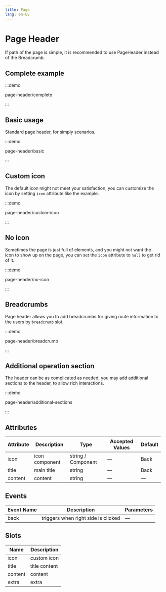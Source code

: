 ```yaml
---
title: Page
lang: en-US
---
```


# Page Header

If path of the page is simple, it is recommended to use PageHeader instead of the Breadcrumb.

## Complete example

:::demo

page-header/complete

:::

## Basic usage

Standard page header, for simply scenarios.

:::demo

page-header/basic

:::

## Custom icon

The default icon might not meet your satisfaction, you can customize the icon by setting `icon` attribute
like the example.

:::demo

page-header/custom-icon

:::

## No icon

Sometimes the page is just full of elements, and you might not want the icon to show up on the page,
you can set the `icon` attribute to `null` to get rid of it.

:::demo

page-header/no-icon

:::

## Breadcrumbs

Page header allows you to add breadcrumbs for giving route information to the users by `breadcrumb` slot.

:::demo

page-header/breadcrumb

:::

## Additional operation section

The header can be as complicated as needed, you may add additional sections to the header, to allow rich
interactions.

:::demo

page-header/additional-sections

:::

## Attributes

| Attribute | Description    | Type               | Accepted Values | Default |
| --------- | -------------- | ------------------ | --------------- | ------- |
| icon      | icon component | string / Component | —               | Back    |
| title     | main title     | string             | —               | Back    |
| content   | content        | string             | —               | —       |

## Events

| Event Name | Description                         | Parameters |
| ---------- | ----------------------------------- | ---------- |
| back       | triggers when right side is clicked | —          |

## Slots

| Name    | Description   |
| ------- | ------------- |
| icon    | custom icon   |
| title   | title content |
| content | content       |
| extra   | extra         |
